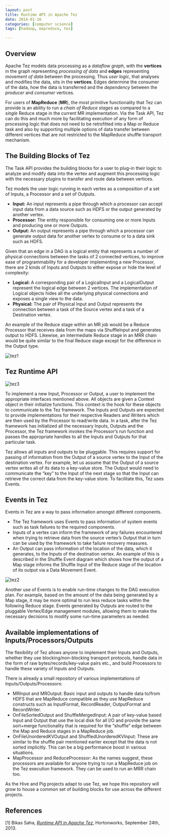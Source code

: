 ```yaml
---
layout: post
title: Runtime API in Apache Tez
date: 2014-01-16 
categories: [computer science]
tags: [hadoop, mapreduce, tez]

---
```


Overview
--

Apache Tez models data processing as a *dataflow graph*, with the **vertices** in the graph representing *processing of data* and **edges** representing *movement of data* between the processing. Thus *user logic*, that analyses and modifies the data, sits in the **vertices**. Edges determine the consumer of the data, how the data is transferred and the *dependency* between the *producer* and *consumer* vertices. 

For users of **MapReduce** (**MR**), the most primitive functionality that Tez can provide is an ability to run a *chain of Reduce stages* as compared to a *single* Reduce stage in the current MR implementation. Via the Task API, Tez can do this and much more by facilitating execution of any form of processing logic that does not need to be retrofitted into a Map or Reduce task and also by supporting multiple options of data transfer between different vertices that are not restricted to the MapReduce shuffle transport mechanism.

The Building Blocks of Tez
--

The Task API provides the building blocks for a user to plug-in their logic to analyze and modify data into the vertex and augment this processing logic with the necessary plugins to transfer and route data between vertices.

Tez models the user logic running in each vertex as a composition of a set of Inputs, a Processor and a set of Outputs.

* **Input:** An input represents a pipe through which a processor can accept input data from a data source such as HDFS or the output generated by another vertex.  
* **Processor:** The entity responsible for consuming one or more Inputs and producing one or more Outputs.  
* **Output:** An output represents a pipe through which a processor can generate output data for another vertex to consume or to a data sink such as HDFS.


Given that an edge in a DAG is a logical entity that represents a number of physical connections between the tasks of 2 connected vertices, to improve ease of programmability for a developer implementing a new Processor, there are 2 kinds of Inputs and Outputs to either expose or hide the level of complexity:

* **Logical:** A corresponding pair of a LogicalInput and a LogicalOutput represent the  logical edge between 2 vertices. The implementation of Logical objects hides all the underlying physical connections and exposes a single view to the data.  
* **Physical:** The pair of Physical Input and Output represents the connection between a task of the Source vertex and a task of a Destination vertex.


An example of the Reduce stage within an MR job would be a Reduce Processor that receives data from the maps via ShuffleInput and generates output to HDFS. Likewise, an intermediate Reduce stage in an MRR chain would be quite similar to the final Reduce stage except for the difference in the Output type.


![tez1](http://sungsoo.github.com/images/tez12.png)

Tez Runtime API
--


![tez3](http://sungsoo.github.com/images/tez32.png)

To implement a new Input, Processor or Output, a user to implement the appropriate interfaces mentioned above. All objects are given a Context object in their initialize functions. This context is the hook for these objects to communicate to the Tez framework. The Inputs and Outputs are expected to provide implementations for their respective Readers and Writers which are then used by the Processor to read/write data. In a task, after the Tez framework has initialized all the necessary Inputs, Outputs and the Processor, the  Tez framework invokes the Processor’s run function and passes the appropriate handles to all the Inputs and Outputs for that particular task.

Tez allows all inputs and outputs to be pluggable. This requires support for passing of information from the Output of a source vertex to the Input of the destination vertex. For example, let us assume that the Output of a source vertex writes all of its data to a key-value store. The Output would need to communicate the “key” to the Input of the next stage so that the Input can retrieve the correct data from the key-value store. To facilitate this, Tez uses Events.

Events in Tez
--

Events in Tez are a way to pass information amongst different components.

* The Tez framework uses Events to pass information of system events such as task failures to the required components.  
* Inputs of a vertex can inform the framework of any failures encountered when trying to retrieve data from the source vertex’s Output that in turn can be used by the framework to take failure recovery measures.  
* An Output can pass information of the location of the data, which it generates, to the Inputs of the destination vertex.  An example of this is described in the Shuffle Event diagram which shows how the output of a Map stage informs the Shuffle Input of the Reduce stage of the location of its output via a Data Movement Event.

![tez2](http://sungsoo.github.com/images/tez22.png)


Another use of Events is to enable run-time changes to the DAG execution plan. For example, based on the amount of the data being generated by a Map stage, it may be more optimal to run less reduce tasks within the following Reduce stage. Events generated by Outputs are routed to the pluggable Vertex/Edge management modules, allowing them to make the necessary decisions to modify some run-time parameters as needed.

Available implementations of Inputs/Processors/Outputs
--

 The flexibility of Tez allows anyone to implement their Inputs and Outputs, whether they use blocking/non-blocking transport protocols, handle data in the form of raw bytes/records/key-value pairs etc., and build Processors to handle these variety of Inputs and Outputs.

There is already a small repository of various implementations of Inputs/Outputs/Processors:

* MRInput and MROutput: Basic input and outputs to handle data to/from HDFS that are MapReduce compatible as they use MapReduce constructs such as InputFormat, RecordReader, OutputFormat and RecordWriter.  
* OnFileSortedOutput and ShuffleMergedInput: A pair of key-value based Input and Output that use the local disk for all I/O and provide the same sort+merge functionality that is required for the “shuffle” edge between the Map and Reduce stages in a MapReduce job.
* OnFileUnorderedKVOutput and ShuffledUnorderedKVInput: These are similar to the shuffle pair mentioned earlier except that the data is not sorted implicitly. This can be a big performance boost in various situations.
* MapProcessor and ReduceProcessor: As the names suggest, these processors are available for anyone trying to run a MapReduce job on the Tez execution framework. They can be used to run an MRR chain too.


As the Hive and Pig projects adapt to use Tez, we hope this repository will grow to house a common set of building blocks for use across the different projects.

References
--
[1] Bikas Saha, [*Runtime API in Apache Tez*](http://hortonworks.com/blog/task-api-apache-tez/), Hortonworks, September 24th, 2013.
